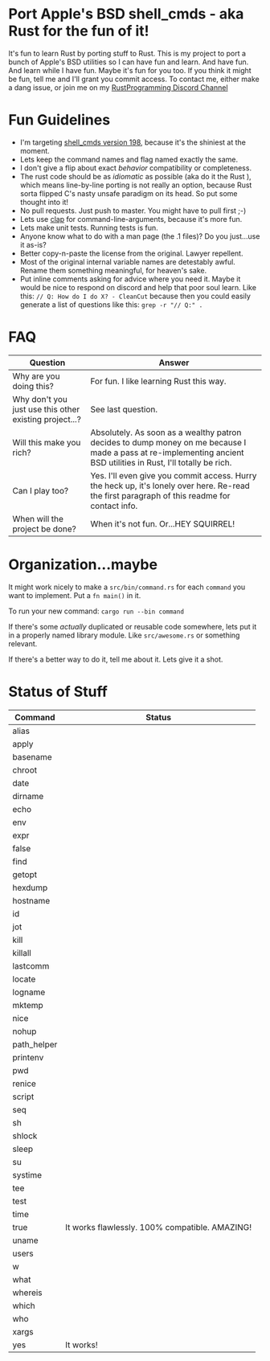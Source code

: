 # Port Apple's BSD shell_cmds - aka Rust for the fun of it!

It's fun to learn Rust by porting stuff to Rust.  This is my project to port a
bunch of Apple's BSD utilities so I can have fun and learn.  And have fun.  And
learn while I have fun.  Maybe it's fun for you too.  If you think it might be
fun, tell me and I'll grant you commit access.  To contact me, either make a
dang issue, or join me on my
[RustProgramming Discord Channel](https://discord.gg/pR7hBBe)

# Fun Guidelines

- I'm targeting [shell_cmds version 198](https://opensource.apple.com/source/shell_cmds/shell_cmds-198/), because it's the shiniest at the moment.
- Lets keep the command names and flag named exactly the same.
- I don't give a flip about exact *behavior* compatibility or completeness.
- The rust code should be as *idiomatic* as possible (aka do it the Rust ), which means line-by-line
  porting is not really an option, because Rust sorta flipped C's nasty unsafe
  paradigm on its head.  So put some thought into it!
- No pull requests.  Just push to master.  You might have to pull first ;-)
- Lets use [clap](https://crates.io/crates/clap) for command-line-arguments, because it's more fun.
- Lets make unit tests.  Running tests is fun.
- Anyone know what to do with a man page (the .1 files)?  Do you just...use it as-is?
- Better copy-n-paste the license from the original. Lawyer repellent.
- Most of the original internal variable names are detestably awful. Rename them something meaningful, for heaven's sake.
- Put inline comments asking for advice where you need it.  Maybe it would be nice to respond on discord and help that poor soul learn.  Like this:  `// Q: How do I do X? - CleanCut` because then you could easily generate a list of questions like this: `grep -r "// Q:" .`


# FAQ

| Question | Answer |
|----------|--------|
| Why are you doing this?  | For fun.  I like learning Rust this way.|
| Why don't you just use this other existing project...? | See last question.|
| Will this make you rich? | Absolutely. As soon as a wealthy patron decides to dump money on me because I made a pass at re-implementing ancient BSD utilities in Rust, I'll totally be rich.|
| Can I play too? | Yes. I'll even give you commit access. Hurry the heck up, it's lonely over here. Re-read the first paragraph of this readme for contact info.|
| When will the project be done? | When it's not fun.  Or...HEY SQUIRREL!|

# Organization...maybe

It might work nicely to make a `src/bin/command.rs` for each `command` you want to implement.  Put a `fn main()` in it.

To run your new command: `cargo run --bin command`

If there's some *actually* duplicated or reusable code somewhere, lets put it
in a properly named library module.  Like `src/awesome.rs` or something relevant.

If there's a better way to do it, tell me about it.  Lets give it a shot.

# Status of Stuff

| Command | Status |
|---------|--------|
| alias | |
| apply | |
| basename | |
| chroot | |
| date | |
| dirname | |
| echo | |
| env | |
| expr | |
| false | |
| find | |
| getopt | |
| hexdump | |
| hostname | |
| id | |
| jot | |
| kill | |
| killall | |
| lastcomm | |
| locate | |
| logname | |
| mktemp | |
| nice | |
| nohup | |
| path_helper | |
| printenv | |
| pwd | |
| renice | |
| script | |
| seq | |
| sh | |
| shlock | |
| sleep | |
| su | |
| systime | |
| tee | |
| test | |
| time | |
| true | It works flawlessly.  100% compatible.  AMAZING! |
| uname | |
| users | |
| w | |
| what | |
| whereis | |
| which | |
| who | |
| xargs | |
| yes | It works! |
